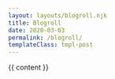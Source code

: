 ```yaml
---
layout: layouts/blogroll.njk
title: Blogroll
date: 2020-03-03
permalink: /blogroll/
templateClass: tmpl-post
---
```


{{ content }}
